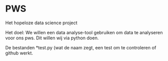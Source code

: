 # PWS
Het hopeloze data science project

Het doel:
We willen een data analyse-tool gebruiken om data te analyseren voor ons pws. Dit willen wij via python doen.

De bestanden
*test.py (wat de naam zegt, een test om te controleren of github werkt.
